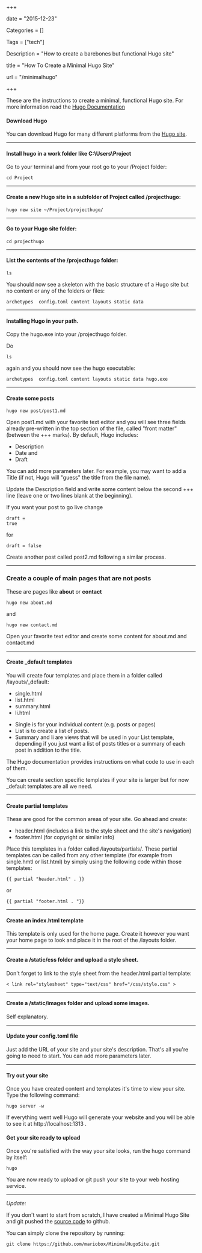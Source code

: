 +++

date = "2015-12-23"

Categories = []

Tags = ["tech"]

Description = "How to create a barebones but functional Hugo site"

title = "How To Create a Minimal Hugo Site"

url = "/minimalhugo"

+++


These are the instructions to create a minimal, functional Hugo site. For more information read the [Hugo Documentation](http://gohugo.io/overview/introduction/)

#### Download Hugo 

You can download Hugo for many different platforms from the [Hugo site](http://gohugo.io).

-----

#### Install hugo in a work folder like C:\Users\Project

Go to your terminal and from your root go to your /Project folder:

<pre><code>cd Project</code></pre>

-----

#### Create a new Hugo site in a subfolder of Project called /projecthugo:

<pre><code>hugo new site ~/Project/projecthugo/</code></pre>

-----

#### Go to your Hugo site folder:

<pre><code>cd projecthugo</code></pre>

-----

#### List the contents of the /projecthugo folder:

<pre><code>ls</code></pre>

You should now see a skeleton with the basic structure of a Hugo site but no content or any of the folders or files:

<pre><code>archetypes  config.toml content layouts static data</code></pre>

-----

#### Installing Hugo in your path.

Copy the hugo.exe into your /projecthugo folder.

Do <pre><code>ls</code></pre> 

again and you should now see the hugo executable:

<pre><code>archetypes  config.toml content layouts static data hugo.exe</code></pre>

-----

#### Create some posts

<pre><code>hugo new post/post1.md</code></pre>

Open post1.md with your favorite text editor and you will see three fields already pre-written in the top section of the file, called "front matter" (between the +++ marks). By default, Hugo includes:

* Description
* Date and 
* Draft 

You can add more parameters later. For example, you may want to add a Title (if not, Hugo will "guess" the title from the file name).

Update the Description field and write some content below the second +++ line (leave one or two lines blank at the beginning).

If you want your post to go live change <pre><code>draft = true</pre></code> 

for 

<pre><code>draft = false</code></pre>

Create another post called post2.md following a similar process.

-----

### Create a couple of main pages that are not posts

These are pages like **about** or **contact**

<pre><code>hugo new about.md</code></pre>

and

<pre><code>hugo new contact.md</code></pre>

Open your favorite text editor and create some content for about.md and contact.md

-----

#### Create _default templates

You will create four templates and place them in a folder called /layouts/_default:

- single.html
- list.html
- summary.html
- li.html

* Single is for your individual content (e.g. posts or pages)
* List is to create a list of posts.
* Summary and li are views that will be used in your List template, depending if you just want a list of posts titles or a summary of each post in addition to the title.

The Hugo documentation provides instructions on what code to use in each of them.

You can create section specific templates if your site is larger but for now _default templates are all we need.

-----

#### Create partial templates

These are good for the common areas of your site. Go ahead and create:

* header.html (includes a link to the style sheet and the site's navigation)
* footer.html (for copyright or similar info)

Place this templates in a folder called /layouts/partials/. These partial templates can be called from any other template (for example from single.hmtl or list.html) by simply using the following code within those templates:

<pre><code>{{ partial "header.html" . }}</code></pre>

or 

<pre><code>{{ partial "footer.html . "}}</code></pre>

-----

#### Create an index.html template

This template is only used for the home page. Create it however you want your home page to look and place it in the root of the /layouts folder. 

-----

#### Create a /static/css folder and upload a style sheet.

Don't forget to link to the style sheet from the header.html partial template:

<pre><code>< link rel="stylesheet" type="text/css" href="/css/style.css" ></code></pre>

-----

#### Create a /static/images folder and upload some images.

Self explanatory.

-----

#### Update your config.toml file

Just add the URL of your site and your site's description. That's all you're going to need to start. You can add more parameters later.

-----

#### Try out your site

Once you have created content and templates it's time to view your site. Type the following command:

<pre><code>hugo server -w</code></pre>

If everything went well Hugo will generate your website and you will be able to see it at http://localhost:1313 . 

#### Get your site ready to upload

Once you're satisfied with the way your site looks, run the hugo command by itself:

<pre><code>hugo</code></pre>

You are now ready to upload or git push your site to your web hosting service.

-----

*Update:*

If you don't want to start from scratch, I have created a Minimal Hugo Site and git pushed the [source code](https://github.com/mariobox/MinimalHugoSite) to github.

You can simply clone the repository by running:

<pre><code>git clone https://github.com/mariobox/MinimalHugoSite.git</code></pre>



